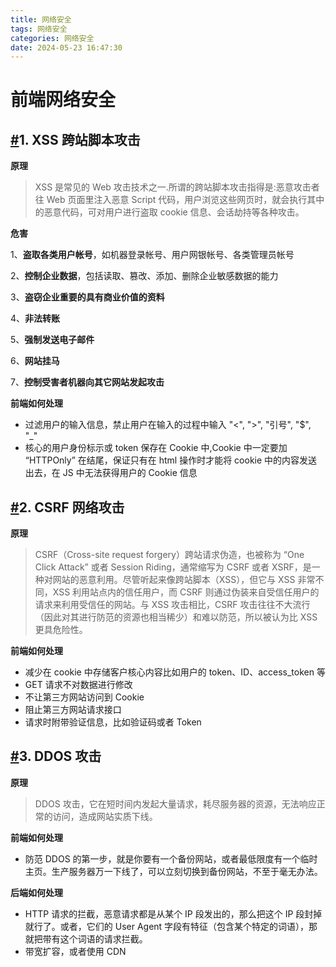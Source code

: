 ```yaml
---
title: 网络安全
tags: 网络安全
categories: 网络安全
date: 2024-05-23 16:47:30
---
```


# 前端网络安全

## [#](https://zxpsuper.github.io/advanced_front_end/book/browser/safe.html#_1-xss-跨站脚本攻击)1. XSS 跨站脚本攻击

**原理**

> XSS 是常见的 Web 攻击技术之一.所谓的跨站脚本攻击指得是:恶意攻击者往 Web 页面里注入恶意 Script 代码，用户浏览这些网页时，就会执行其中的恶意代码，可对用户进行盗取 cookie 信息、会话劫持等各种攻击。

**危害**

1、**盗取各类用户帐号**，如机器登录帐号、用户网银帐号、各类管理员帐号

2、**控制企业数据**，包括读取、篡改、添加、删除企业敏感数据的能力

3、**盗窃企业重要的具有商业价值的资料**

4、**非法转账**

5、**强制发送电子邮件**

6、**网站挂马**

7、**控制受害者机器向其它网站发起攻击**

**前端如何处理**

- 过滤用户的输入信息，禁止用户在输入的过程中输入 "<", ">", "引号", "$", "_"
- 核心的用户身份标示或 token 保存在 Cookie 中,Cookie 中一定要加 “HTTPOnly” 在结尾，保证只有在 html 操作时才能将 cookie 中的内容发送出去，在 JS 中无法获得用户的 Cookie 信息

## [#](https://zxpsuper.github.io/advanced_front_end/book/browser/safe.html#_2-csrf-网络攻击)2. CSRF 网络攻击

**原理**

> CSRF（Cross-site request forgery）跨站请求伪造，也被称为 “One Click Attack” 或者 Session Riding，通常缩写为 CSRF 或者 XSRF，是一种对网站的恶意利用。尽管听起来像跨站脚本（XSS），但它与 XSS 非常不同，XSS 利用站点内的信任用户，而 CSRF 则通过伪装来自受信任用户的请求来利用受信任的网站。与 XSS 攻击相比，CSRF 攻击往往不大流行（因此对其进行防范的资源也相当稀少）和难以防范，所以被认为比 XSS 更具危险性。

**前端如何处理**

- 减少在 cookie 中存储客户核心内容比如用户的 token、ID、access_token 等
- GET 请求不对数据进行修改
- 不让第三方网站访问到 Cookie
- 阻止第三方网站请求接口
- 请求时附带验证信息，比如验证码或者 Token

## [#](https://zxpsuper.github.io/advanced_front_end/book/browser/safe.html#_3-ddos-攻击)3. DDOS 攻击

**原理**

> DDOS 攻击，它在短时间内发起大量请求，耗尽服务器的资源，无法响应正常的访问，造成网站实质下线。

**前端如何处理**

- 防范 DDOS 的第一步，就是你要有一个备份网站，或者最低限度有一个临时主页。生产服务器万一下线了，可以立刻切换到备份网站，不至于毫无办法。

**后端如何处理**

- HTTP 请求的拦截，恶意请求都是从某个 IP 段发出的，那么把这个 IP 段封掉就行了。或者，它们的 User Agent 字段有特征（包含某个特定的词语），那就把带有这个词语的请求拦截。
- 带宽扩容，或者使用 CDN
